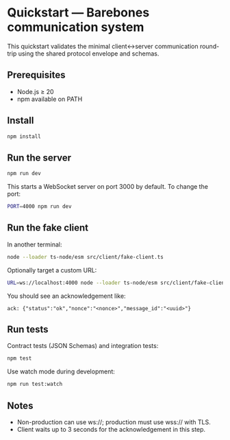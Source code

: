 # Quickstart — Barebones communication system

This quickstart validates the minimal client↔server communication round-trip using the shared protocol envelope and schemas.

## Prerequisites

- Node.js ≥ 20
- npm available on PATH

## Install

```bash
npm install
```

## Run the server

```bash
npm run dev
```

This starts a WebSocket server on port 3000 by default. To change the port:

```bash
PORT=4000 npm run dev
```

## Run the fake client

In another terminal:

```bash
node --loader ts-node/esm src/client/fake-client.ts
```

Optionally target a custom URL:

```bash
URL=ws://localhost:4000 node --loader ts-node/esm src/client/fake-client.ts
```

You should see an acknowledgement like:

```
ack: {"status":"ok","nonce":"<nonce>","message_id":"<uuid>"}
```

## Run tests

Contract tests (JSON Schemas) and integration tests:

```bash
npm test
```

Use watch mode during development:

```bash
npm run test:watch
```

## Notes

- Non-production can use ws://; production must use wss:// with TLS.
- Client waits up to 3 seconds for the acknowledgement in this step.

